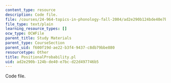```yaml
---
content_type: resource
description: Code file.
file: /courses/24-964-topics-in-phonology-fall-2004/ad2e290b124bde40e7bcd22d497746b5_PositionalProbability.pl
file_type: text/plain
learning_resource_types: []
ocw_type: OCWFile
parent_title: Study Materials
parent_type: CourseSection
parent_uid: f600f19d-ae22-b3f4-9437-c8db79bbe880
resourcetype: Other
title: PositionalProbability.pl
uid: ad2e290b-124b-de40-e7bc-d22d497746b5
---
```

Code file.

